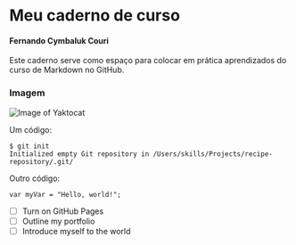 # Meu caderno de curso

#### Fernando Cymbaluk Couri

Este caderno serve como espaço para colocar em prática aprendizados do curso de Markdown no GitHub.

### Imagem

![Image of Yaktocat](https://octodex.github.com/images/yaktocat.png)

Um código:

```
$ git init
Initialized empty Git repository in /Users/skills/Projects/recipe-repository/.git/
```

Outro código:

```
var myVar = "Hello, world!";
```

- [ ] Turn on GitHub Pages
- [ ] Outline my portfolio
- [ ] Introduce myself to the world
